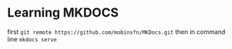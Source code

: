 
**Learning MKDOCS**
=====
first
`git remote https://github.com/mobinsfn/MKDocs.git`
then in command line
`mkdocs serve`
